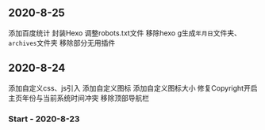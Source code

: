 ## 2020-8-25

添加百度统计
封装Hexo
调整robots.txt文件
移除hexo g生成`年月日`文件夹、`archives`文件夹
移除部分无用插件


## 2020-8-24

添加自定义css、js引入
添加自定义图标
添加自定义图标大小
修复Copyright开启主页年份与当前系统时间冲突
移除顶部导航栏

### Start - 2020-8-23


